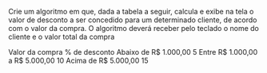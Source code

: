 Crie um algoritmo em que, dada a tabela a seguir, calcula e exibe na tela o valor de
desconto a ser concedido para um determinado cliente, de acordo com o valor da compra.
O algoritmo deverá receber pelo teclado o nome do cliente e o valor total da compra

Valor da compra % de desconto
Abaixo de R$ 1.000,00 5
Entre R$ 1.000,00 a R$ 5.000,00 10
Acima de R$ 5.000,00 15
